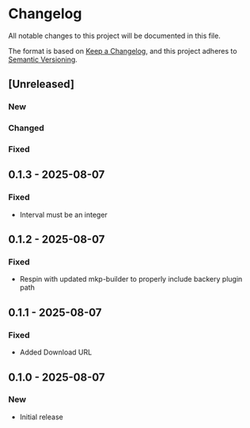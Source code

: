 # Changelog

All notable changes to this project will be documented in this file.

The format is based on [Keep a Changelog](https://keepachangelog.com/en/1.0.0/),
and this project adheres to [Semantic Versioning](https://semver.org/spec/v2.0.0.html).

## [Unreleased]

### New

### Changed

### Fixed

## 0.1.3 - 2025-08-07
### Fixed
- Interval must be an integer

## 0.1.2 - 2025-08-07
### Fixed
- Respin with updated mkp-builder to properly include backery plugin path

## 0.1.1 - 2025-08-07
### Fixed
- Added Download URL

## 0.1.0 - 2025-08-07
### New
- Initial release


